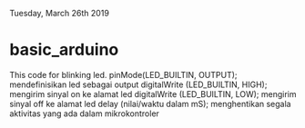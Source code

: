 Tuesday, March 26th 2019
# basic_arduino

This code for blinking led. 
pinMode(LED_BUILTIN, OUTPUT); mendefinisikan led sebagai output
digitalWrite (LED_BUILTIN, HIGH); mengirim sinyal on ke alamat led
digitalWrite (LED_BUILTIN, LOW); mengirim sinyal off ke alamat led
delay (nilai/waktu dalam mS); menghentikan segala aktivitas yang ada dalam mikrokontroler
